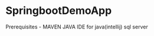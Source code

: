 # SpringbootDemoApp
    
Prerequisites - MAVEN
                JAVA
                IDE for java(intellij)
                sql server

